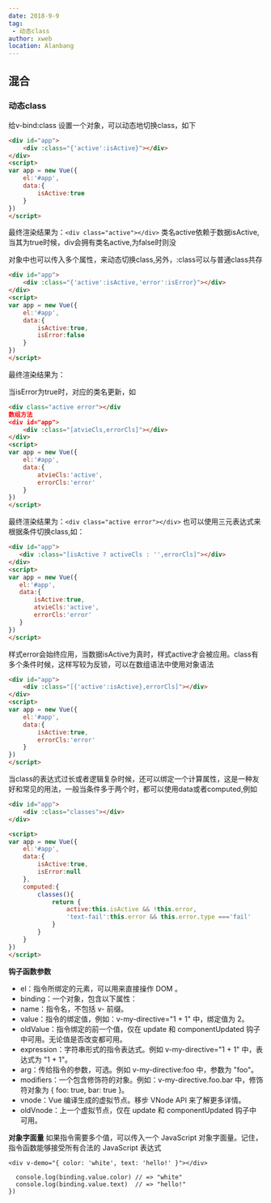 ```yaml
---
date: 2018-9-9
tag: 
 - 动态class
author: xweb
location: Alanbang
---
```


## 混合
### 动态class
给v-bind:class 设置一个对象，可以动态地切换class，如下
```html
<div id="app">
    <div :class="{'active':isActive}"></div>
</div>
<script>
var app = new Vue({
    el:'#app',
    data:{
        isActive:true
    }
})
</script>
```
最终渲染结果为：`<div class="active"></div>`
类名active依赖于数据isActive,当其为true时候，div会拥有类名active,为false时则没

对象中也可以传入多个属性，来动态切换class,另外，:class可以与普通class共存
```html
<div id="app">
    <div :class="{'active':isActive,'error':isError}"></div>
</div>
<script>
var app = new Vue({
    el:'#app',
    data:{
        isActive:true,
        isError:false
    }
})
</script>
```
最终渲染结果为：<div class="active"></div>
当isError为true时，对应的类名更新，如
```html
<div class="active error"></div
数组方法
<div id="app">
    <div :class="[atvieCls,errorCls]"></div>
</div>
<script>
var app = new Vue({
    el:'#app',
    data:{
        atvieCls:'active',
        errorCls:'error'
    }
})
</script>
```
最终渲染结果为：`<div class="active error"></div>`
也可以使用三元表达式来根据条件切换class,如：
```html
<div id="app">
   <div :class="[isActive ? activeCls : '',errorCls]"></div>
</div>
<script>
var app = new Vue({
   el:'#app',
   data:{
       isActive:true,
       atvieCls:'active',
       errorCls:'error'
   }
})
</script>
```
样式error会始终应用，当数据isActive为真时，样式active才会被应用。class有多个条件时候，这样写较为反锁，可以在数组语法中使用对象语法
```html
<div id="app">
    <div :class="[{'active':isActive},errorCls]"></div>
</div>
<script>
var app = new Vue({
    el:'#app',
    data:{
        isActive:true,
        errorCls:'error'
    }
})
</script>
```
当class的表达式过长或者逻辑复杂时候，还可以绑定一个计算属性，这是一种友好和常见的用法，一般当条件多于两个时，都可以使用data或者computed,例如
```html
<div id="app">
    <div :class="classes"></div>
</div>

<script>
var app = new Vue({
    el:'#app',
    data:{
        isActive:true,
        isError:null
    },
    computed:{
        classes(){
            return {
                active:this.isActive && !this.error,
                'text-fail':this.error && this.error.type ==='fail'
            }
        }
    }
})
</script>
```





**钩子函数参数**
* el：指令所绑定的元素，可以用来直接操作 DOM 。
* binding：一个对象，包含以下属性：
* name：指令名，不包括 v- 前缀。
* value：指令的绑定值，例如：v-my-directive="1 + 1" 中，绑定值为 2。
* oldValue：指令绑定的前一个值，仅在 update 和 componentUpdated 钩子中可用。无论值是否改变都可用。
* expression：字符串形式的指令表达式。例如 v-my-directive="1 + 1" 中，表达式为 "1 + 1"。
* arg：传给指令的参数，可选。例如 v-my-directive:foo 中，参数为 "foo"。
* modifiers：一个包含修饰符的对象。例如：v-my-directive.foo.bar 中，修饰符对象为 { foo: true, bar: true }。
* vnode：Vue 编译生成的虚拟节点。移步 VNode API 来了解更多详情。
* oldVnode：上一个虚拟节点，仅在 update 和 componentUpdated 钩子中可用。

**对象字面量**
如果指令需要多个值，可以传入一个 JavaScript 对象字面量。记住，指令函数能够接受所有合法的 JavaScript 表达式
```
<div v-demo="{ color: 'white', text: 'hello!' }"></div>
```
```Vue.directive('demo', function (el, binding) {
  console.log(binding.value.color) // => "white"
  console.log(binding.value.text)  // => "hello!"
})
```




